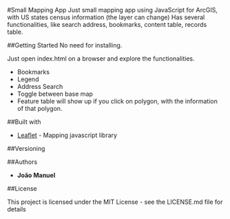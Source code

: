 #Small Mapping App
Just small mapping app using JavaScript for ArcGIS, with US states census information (the layer can change)
Has several functionalities, like search address, bookmarks, content table, records table.

##Getting Started
No need for installing.

Just open index.html on a browser and explore the functionalities.
* Bookmarks
* Legend
* Address Search
* Toggle between base map
* Feature table will show up if you click on polygon, with the information of that polygon.

##Built with
* [Leaflet](http://leafletjs.com/) - Mapping javascript library

##Versioning

##Authors
* **João Manuel**

##License

This project is licensed under the MIT License - see the LICENSE.md file for details
